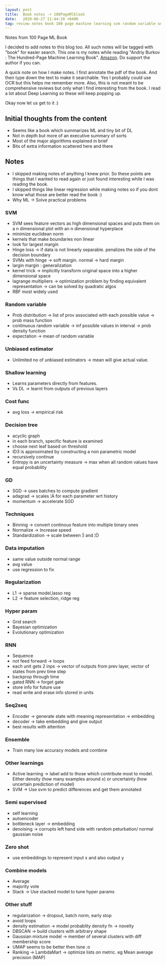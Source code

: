 ```yaml
---
layout: post
title:  Book notes -> 100PageMlblook
date:   2020-06-27 11:44:28 +0400
tag: review notes book 100 page machine learning svm random variable unbiased estimator shallow cost decision id3 gd sdg bin norma standa impu regu hyper rnn seq ensem active semi zero combine vote stack dbsc umap 
---
```


Notes from 100 Page ML Book

I decided to add notes to this blog too. All such notes will be tagged with "book" for easier search.
This one is my notes while reading "Andriy Burkov : The Hundred-Page Machine Learning Book". [Amazon](http://themlbook.com/). Do support the author if you can.

A quick note on how I make notes. I first annotate the pdf of the book. And then type down the text to make it searchable. Yes I probably could use OCR but this helps me remember more. Also, this is not meant to be comprehensive reviews but only what I find interesting from the book. I read a lot about Deep Learning so these will keep popping up.

Okay now let us get to it :)

## Initial thoughts from the content
- Seems like a book which summarizes ML and tiny bit of DL
- Not in depth but more of an executive summary of sorts
- Most of the major algorithms explained in brief
- Bits of extra information scattered here and there

## Notes
- I skipped making notes of anything I knew prior. So these points are things that I wanted to read again or just found interesting while I was reading the book.
- I skipped things like linear regression while making notes so if you dont know what those are better read the book :)
- Why ML -> Solve practical problems

### SVM
- SVM sees feature vectors as high dimensional spaces and puts them on a n dimensional plot with an n dimensional hyperplace
- minimize euclidean norm
- kernels that make boundaries non linear
- look for largest margin
- Hinge loss -> if data is not linearly separable. penalizes the side of the decision boundary
- SVMs with hinge -> soft margin. normal -> hard margin
- largin margin : generalization
- kernel trick -> implicitly transform original space into a higher dimensional space
- lagrange multipliers -> optimization problem by finding equivalent representation -> can be solved by quadratic algos
- RBF most widely used

### Random variable
- Prob distribution -> list of prov associated with each possible value -> prob mass function
- continuous random variable -> inf possible values in interval -> prob density function
- expectation -> mean of random variable

### Unbiased estimator
- Unlimited no of unbiased estimators -> mean will give actual value.

### Shallow learning
  * Learns parameters directly from features.
  * Vs DL -> learnt from outputs of previous layers

### Cost func
  * avg loss -> empirical risk

### Decision tree
  * acyclic graph
  * in each branch, specific feature is examined
  * choose next leaf based on threshold
  * ID3 is approximated by constructing a non parametric model
  * recursively continue
  * Entropy is an uncertainty measure -> max when all random values have equal probability

### GD
  * SGD -> uses batches to compute gradient 
  * adagrad -> scales ¦Á for each parameter wrt history
  * momentum -> accelerate SGD

### Techniques
  * Binning -> convert continous feature into multiple binary ones
  * Normalize -> Increase speed
  * Standardization -> scale between ¦Ì and ¦Ò

### Data imputation
  * same value outside normal range
  * avg value
  * use regression to fix

### Regularization
  * L1 -> sparse model,lasso reg
  * L2 -> feature selection, ridge reg

### Hyper param
  * Grid search
  * Bayesian optimization
  * Evolutionary optimization

### RNN
  * Sequence
  * not feed forward -> loops
  * each unit gets 2 inps -> vector of outputs from prev layer, vector of states from prev time step
  * backprop through time
  * gated RNN -> forget gate
  * store info for future use
  * read write and erase info stored in units

### Seq2seq
  * Encoder -> generate state with meaning representation -> embedding
  * decoder -> take embedding and give output
  * best results with attention

### Ensemble
  * Train many low accuracy models and combine

### Other learnings
  * Active learning -> label add to those which contribute most to model. Either density (how many examples around x) or uncertainty (how uncertain prediction of model)
  * SVM -> Use svm to predict differences and get them annotated

### Semi supervised
  * self learning
  * autoencoder 
  * bottleneck layer -> embedding
  * denoising -> corrupts left hand side with random peturbation/ normal gaussian noise

### Zero shot
  * use embeddings to represent input x and also output y

### Combine models
  * Average
  * majority vote
  * Stack -> Use stacked model to tune hyper params
  
### Other stuff
  * regularization -> dropout, batch norm, early stop
  * avoid loops
  * density estimation -> model probablity density fn -> novelty
  * DBSCAN -> build clusters with arbitrary shape
  * Gaussian mixture model -> member of several clusters with diff membership score
  * UMAP seems to be better then tsne :o
  * Ranking -> LambdaMart -> optimize lists on metric. eg Mean average precision (MAP)

